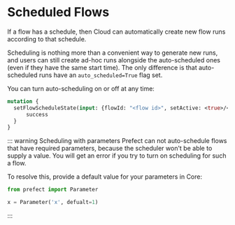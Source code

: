 # Scheduled Flows

If a flow has a schedule, then Cloud can automatically create new flow runs according to that schedule.

Scheduling is nothing more than a convenient way to generate new runs, and users can still create ad-hoc runs alongside the auto-scheduled ones (even if they have the same start time). The only difference is that auto-scheduled runs have an `auto_scheduled=True` flag set.

You can turn auto-scheduling on or off at any time:

```graphql
mutation {
  setFlowScheduleState(input: {flowId: "<flow id>", setActive: <true>/<false>}) {
      success
  }
}
```

::: warning Scheduling with parameters
Prefect can not auto-schedule flows that have required parameters, because the scheduler won't be able to supply a value. You will get an error if you try to turn on scheduling for such a flow.

To resolve this, provide a default value for your parameters in Core:

```python
from prefect import Parameter

x = Parameter('x', defualt=1)
```

:::
